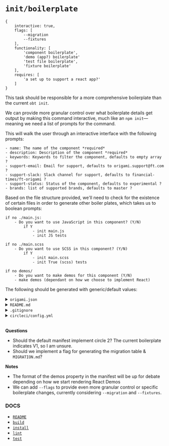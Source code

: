 # `init/boilerplate`

```
{
	interactive: true,
	flags: [
		--migration
		--fixtures
	],
	functionality: [
		'component boilerplate',
		'demo (app?) boilerplate'
		'test file boilerplate',
		'fixture boilerplate'
	],
	requires: [
		'a set up to support a react app?'
	]
}
```

This task should be responsible for a more comprehensive boilerplate than the current `obt init`.

We can provide more granular control over what boilerplate details get output by making this command interactive, much like an `npm init`—meaning we need a list of prompts for the command.

This will walk the user through an interactive interface with the following prompts:
```
- name: The name of the component *required*
- description: Description of the component *required*
- keywords: Keywords to filter the component, defaults to empty array ?
- support-email: Email for support, defaults to origami.support@ft.com ?
- support-slack: Slack channel for support, defaults to financial-times/ft-origami ?
- support-status: Status of the component, defaults to experimental ?
- brands: list of supported brands, defaults to master ?
```

Based on the file structure provided, we'll need to check for the existence of certain files in order to generate other boiler plates, which takes us to boolean prompts:

```
if no ./main.js:
	- Do you want to use JavaScript in this component? (Y/N)
		if Y
			- init main.js
			- init JS tests

if no ./main.scss
	- Do you want to use SCSS in this component? (Y/N)
		if Y
			- init main.scss
			- init True (scss) tests

if no demos/
	- Do you want to make demos for this component (Y/N)
	- make demos (dependant on how we choose to implement React)
```

The following should be generated with generic/default values:
<details>
	<summary><code>origami.json</code></summary>
	<pre><code>{
	"origamiType": "module",
	"origamiCategory": "components",
	"origamiVersion": 1,
	"support": "https://github.com/Financial-Times/[COMPONENT_NAME]/issues",
	"browserFeatures": {},
	"ci": {
		"circle":  "https://circleci.com/api/[VERSION?]/project/Financial-Times/[COMPONENT_NAME]"
	},
	"demosDefaults": {
		"sass": "demos/src/demo.scss",
		"js": "demos/src/demo.js",
		"documentClasses": "",
		"dependencies": ""
	},
	"demos": [
		{
			"title": "A Useful Demo",
			"name": "demo",
			"template": "demos/src/demo.mustache",
			"description": "Description of the demo"
		},
		{
			"title": "Pa11y",
			"name": "pa11y",
			"template": "demos/src/pa11y.mustache",
			"description": "Accessibility test will be run against this demo",
			"hidden": true
		}
	]
}
</code></pre>
</details>


<details>
	<summary><code>README.md</code></summary>
	<pre><code>
	\# [COMPONENT_NAME] [CircleCI badge]
	// A short description of what this component does.
	// A table of contents to help people find thing
		\- Markup
		\- JavaScript
		\- Sass
		\- Contact
		\- License
	// Whatever usage instructions your component has. We've broken this down by Markup, JavaScript and Sass, but it depends how complex your component is.
	<br>
	\#\# Markup
	//Common templating can go here, especially if there is only one template, but people can always check the demos for more.
	//Remember to start your codeblocks with three backticks and "html" so your markup is syntax highlighted correctly.
	\`\`\`html
	<div data-o-component="[COMPONENT_NAME]" class='[COMPONENT_NAME]'\>
		//...
	</div\>
	\`\`\`
	<br>
	\#\# JavaScript
	// Remember to start your codeblocks with three backticks and "js" so your js is syntax highlighted correctly.
	//Though it's not practical to repeat every aspect of Origami modules convention for every component, **A LOT** of people get tripped up by modules not auto initialising, so this line is useful if you have JavaScript:
	No code will run automatically unless you are using the Build Service.
	You must either construct an '[COMPONENT_NAME]' object or fire the 'o.DOMContentLoaded' event, which [COMPONENT_NAME] listens for.
	<br>
	\#\#\#Constructing an [COMPONENT_NAME]
	\`\`\`js
	const [CAPITALIZED_COMPONENT_NAME] = require('[COMPONENT_NAME]');
	[CAPITALIZED_COMPONENT_NAME].init();
	\`\`\`
	<br>
	\#\#\# Firing an oDomContentLoaded event
	\`\`\`js
	require('[COMPONENT_NAME]');
	document.addEventListener('DOMContentLoaded', function() {
		document.dispatchEvent(new CustomEvent('o.DOMContentLoaded'));
	});
	\`\`\`
	<br>
	\#\# Sass
	// Remember to start your codeblocks with three backticks and "sass" so your markup is syntax highlighted correctly.
	<br>
	You can include all styles and variations of this component by calling:
	\`\`\`sass
	@include [COMPONENT_NAME]();
	\`\`\`
	<br>
	You can also be more specific about which styles and variations you would like to output by using an  '$opts' map:
	<br>
	\`\`\`sass
	@include [COMPONENT_NAME]($opts: (
		// fill out the opts map here
		));
	\`\`\`
	<br>
	\#\# Contributing
	// If your component is particularly complicated (image sets fall into this category) then a contributing section or even a contributing.md might be useful
	<br>
	Contact
	If you have any questions or comments about this component, or need help using it, please either [raise an issue](https://github.com/Financial-Times/[COMPONENT_NAME]/issues), visit [SLACK_CHANNEL](https://financialtimes.slack.com/messages/[SLACK_CHANNEL]/) or email [SUPPORT_EMAIL](mailto:[SUPPORT_EMAIL]).
	<br>
	\#\# Licence
	This software is published by the Financial Times under the [MIT licence](http://opensource.org/licenses/MIT).
	</code></pre>
</details>


<details>
	<summary><code>.gitignore</code></summary>
	<pre><code>.DS_Store
.env
/.sass-cache/
/bower_components/
/node_modules/
/build/
.idea/
/demos/local
/coverage</code></pre>
</details>


<details>
	<summary><code>circleci/config.yml</code></summary>
	<pre><code>version: 2
jobs:
  test:
    docker:
      \- image: circleci/node:8-browsers
    steps:
      \- checkout
      \- run:
          name: Ensure package.json exists for caching
          command: if [[ ! -f package.json ]]; then echo "{}" > package.json; fi
      \- run:
          name: Ensure bower.json exists for caching
          command: if [[ ! -f bower.json ]]; then echo "{}" > bower.json; fi
      \- restore_cache:
          key: dependency-cache-{{ checksum "package.json" }}-{{ checksum "bower.json" }}
      \- run:
          name: Install dependencies
          command: npx origami-build-tools@^7 install
      \- save_cache:
          key: dependency-cache-{{ checksum "package.json" }}-{{ checksum "bower.json" }}
          paths:
            \- node_modules
            \- bower_components
      \- run:
          name: Build accessibility testing demo
          command: npx origami-build-tools@^7 demo --demo-filter pa11y --suppress-errors
      \- run:
          name: Run linters
          command: npx origami-build-tools@^7 verify
      \- run:
          name: Run tests
          command: npx origami-build-tools@^7 test
workflows:
  version: 2
  test:
    jobs:
      \- test</code></pre>
</details>

<br>

**Questions**
- Should the default manifest implement circle 2? The current boilerplate indicates V1, so I am unsure.
- Should we implement a flag for generating the migration table & `MIGRATION.md`?

**Notes**
- The format of the demos property in the manifest will be up for debate depending on how we start rendering React Demos
- We can add `--flags` to provide even more granular control or specific boilerplate changes, currently considering `--migration` and `--fixtures`.

### DOCS

- [`README`](../README.md)
- [`build`](./BUILD.md)
- [`install`](./INSTALL.md)
- [`lint`](./LINT.md)
- [`test`](./TEST.md)

